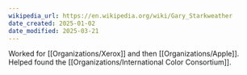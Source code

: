 ```yaml
---
wikipedia_url: https://en.wikipedia.org/wiki/Gary_Starkweather
date_created: 2025-01-02
date_modified: 2025-03-21
---
```

Worked for [[Organizations/Xerox]] and then [[Organizations/Apple]].  Helped found the [[Organizations/International Color Consortium]]. 